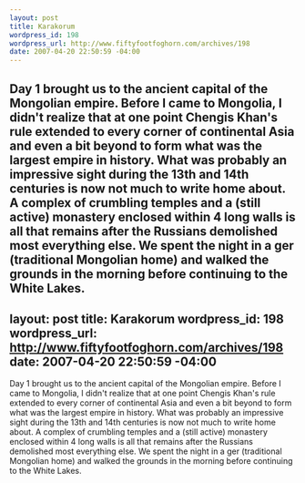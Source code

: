 ```yaml
--- 
layout: post
title: Karakorum
wordpress_id: 198
wordpress_url: http://www.fiftyfootfoghorn.com/archives/198
date: 2007-04-20 22:50:59 -04:00
---
```

Day 1 brought us to the ancient capital of the Mongolian empire. Before I came to Mongolia, I didn't realize that at one point Chengis Khan's rule extended to every corner of continental Asia and even a bit beyond to form what was the largest empire in history. What was probably an impressive sight during the 13th and 14th centuries is now not much to write home about. A complex of crumbling temples and a (still active) monastery enclosed within 4 long walls is all that remains after the Russians demolished most everything else. We spent the night in a ger (traditional Mongolian home)  and walked the grounds in the morning before continuing to the White Lakes.
--- 
layout: post
title: Karakorum
wordpress_id: 198
wordpress_url: http://www.fiftyfootfoghorn.com/archives/198
date: 2007-04-20 22:50:59 -04:00
---
Day 1 brought us to the ancient capital of the Mongolian empire. Before I came to Mongolia, I didn't realize that at one point Chengis Khan's rule extended to every corner of continental Asia and even a bit beyond to form what was the largest empire in history. What was probably an impressive sight during the 13th and 14th centuries is now not much to write home about. A complex of crumbling temples and a (still active) monastery enclosed within 4 long walls is all that remains after the Russians demolished most everything else. We spent the night in a ger (traditional Mongolian home)  and walked the grounds in the morning before continuing to the White Lakes.
